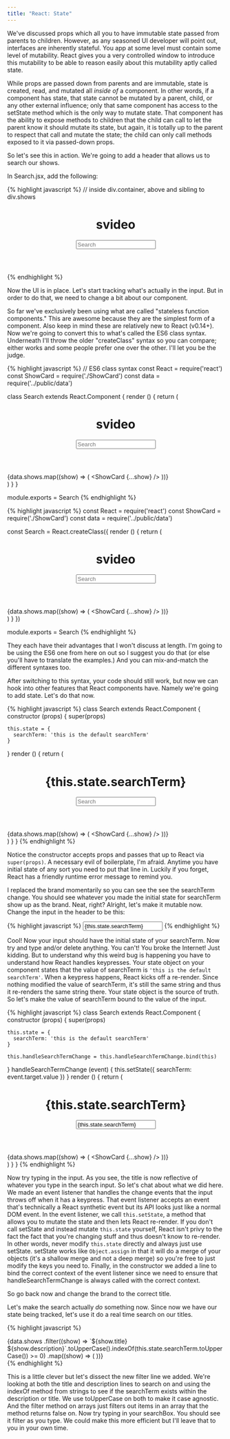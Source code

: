 ```yaml
---
title: "React: State"
---
```


We've discussed props which all you to have immutable state passed from parents to children. However, as any seasoned UI developer will point out, interfaces are inherently stateful. You app at some level must contain some level of mutability. React gives you a very controlled window to introduce this mutability to be able to reason easily about this mutability aptly called state.

While props are passed down from parents and are immutable, state is created, read, and mutated all _inside of_ a component. In other words, if a component has state, that state cannot be mutated by a parent, child, or any other external influence; only that same component has access to the setState method which is the only way to mutate state. That component has the ability to expose methods to children that the child can call to let the parent know it should mutate its state, but again, it is totally up to the parent to respect that call and mutate the state; the child can only call methods exposed to it via passed-down props.

So let's see this in action. We're going to add a header that allows us to search our shows.

In Search.jsx, add the following:

{% highlight javascript %}
// inside div.container, above and sibling to div.shows
<header className='header'>
  <h1 className='brand'>svideo</h1>
  <input type='text' className='search-input' placeholder='Search' />
</header>
{% endhighlight %}

Now the UI is in place. Let's start tracking what's actually in the input. But in order to do that, we need to change a bit about our component.

So far we've exclusively been using what are called "stateless function components." This are awesome because they are the simplest form of a component. Also keep in mind these are relatively new to React (v0.14+). Now we're going to convert this to what's called the ES6 class syntax. Underneath I'll throw the older "createClass" syntax so you can compare; either works and some people prefer one over the other. I'll let you be the judge.

{% highlight javascript %}
// ES6 class syntax
const React = require('react')
const ShowCard = require('./ShowCard')
const data = require('../public/data')

class Search extends React.Component {
  render () {
    return (
      <div className='container'>
        <header className='header'>
          <h1 className='brand'>svideo</h1>
          <input type='text' className='search-input' placeholder='Search' />
        </header>
        <div className='shows'>
          {data.shows.map((show) => (
            <ShowCard {...show} />
          ))}
        </div>
      </div>
    )
  }
}

module.exports = Search
{% endhighlight %}

{% highlight javascript %}
const React = require('react')
const ShowCard = require('./ShowCard')
const data = require('../public/data')

const Search = React.createClass({
  render () {
    return (
      <div className='container'>
        <header className='header'>
          <h1 className='brand'>svideo</h1>
          <input type='text' className='search-input' placeholder='Search' />
        </header>
        <div className='shows'>
          {data.shows.map((show) => (
            <ShowCard {...show} />
          ))}
        </div>
      </div>
    )
  }
})

module.exports = Search
{% endhighlight %}

They each have their advantages that I won't discuss at length. I'm going to be using the ES6 one from here on out so I suggest you do that (or else you'll have to translate the examples.) And you can mix-and-match the different syntaxes too.

After switching to this syntax, your code should still work, but now we can hook into other features that React components have. Namely we're going to add state. Let's do that now.

{% highlight javascript %}
class Search extends React.Component {
  constructor (props) {
    super(props)

    this.state = {
      searchTerm: 'this is the default searchTerm'
    }
  }
  render () {
    return (
      <div className='container'>
        <header className='header'>
          <h1 className='brand'>{this.state.searchTerm}</h1>
          <input type='text' className='search-input' placeholder='Search' />
        </header>
        <div className='shows'>
          {data.shows.map((show) => (
            <ShowCard {...show} />
          ))}
        </div>
      </div>
    )
  }
}
{% endhighlight %}

Notice the constructor accepts props and passes that up to React via <code>super(props)</code>. A necessary evil of boilerplate, I'm afraid. Anytime you have initial state of any sort you need to put that line in. Luckily if you forget, React has a friendly runtime error message to remind you.

I replaced the brand momentarily so you can see the see the searchTerm change. You should see whatever you made the initial state for searchTerm show up as the brand. Neat, right? Alright, let's make it mutable now. Change the input in the header to be this:

{% highlight javascript %}
<input type='text' className='search-input' placeholder='Search' value={this.state.searchTerm} />
{% endhighlight %}

Cool! Now your input should have the initial state of your searchTerm. Now try and type and/or delete anything. You can't! You broke the Internet! Just kidding. But to understand why this weird bug is happening you have to understand how React handles keypresses. Your state object on your component states that the value of searchTerm is <code>'this is the default searchTerm'</code>. When a keypress happens, React kicks off a re-render. Since nothing modified the value of searchTerm, it's still the same string and thus it re-renders the same string there. Your state object is the source of truth. So let's make the value of searchTerm bound to the value of the input.

{% highlight javascript %}
class Search extends React.Component {
  constructor (props) {
    super(props)

    this.state = {
      searchTerm: 'this is the default searchTerm'
    }

    this.handleSearchTermChange = this.handleSearchTermChange.bind(this)
  }
  handleSearchTermChange (event) {
    this.setState({ searchTerm: event.target.value })
  }
  render () {
    return (
      <div className='container'>
        <header className='header'>
          <h1 className='brand'>{this.state.searchTerm}</h1>
          <input type='text' className='search-input' placeholder='Search' value={this.state.searchTerm} onChange={this.handleSearchTermChange} />
        </header>
        <div className='shows'>
          {data.shows.map((show) => (
            <ShowCard {...show} />
          ))}
        </div>
      </div>
    )
  }
}
{% endhighlight %}

Now try typing in the input. As you see, the title is now reflective of whatever you type in the search input. So let's chat about what we did here. We made an event listener that handles the change events that the input throws off when it has a keypress. That event listener accepts an event that's technically a React synthetic event but its API looks just like a normal DOM event. In the event listener, we call <code>this.setState</code>, a method that allows you to mutate the state and then lets React re-render. If you don't call setState and instead mutate <code>this.state</code> yourself, React isn't privy to the fact the fact that you're changing stuff and thus doesn't know to re-render. In other words, never modify <code>this.state</code> directly and always just use setState. setState works like <code>Object.assign</code> in that it will do a merge of your objects (it's a shallow merge and not a deep merge) so you're free to just modify the keys you need to. Finally, in the constructor we added a line to bind the correct context of the event listener since we need to ensure that handleSearchTermChange is always called with the correct context.

So go back now and change the brand to the correct title.

Let's make the search actually _do_ something now. Since now we have our state being tracked, let's use it do a real time search on our titles.

{% highlight javascript %}
<div className='shows'>
  {data.shows
    .filter((show) => `${show.title} ${show.description}`.toUpperCase().indexOf(this.state.searchTerm.toUpperCase()) >= 0)
    .map((show) => (
      <ShowCard {...show} />
  ))}
</div>
{% endhighlight %}

This is a little clever but let's dissect the new filter line we added. We're looking at both the title and description lines to search on and using the indexOf method from strings to see if the searchTerm exists within the description or title. We use toUpperCase on both to make it case agnostic. And the filter method on arrays just filters out items in an array that the method returns false on. Now try typing in your searchBox. You should see it filter as you type. We could make this more efficient but I'll leave that to you in your own time.

